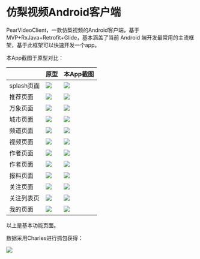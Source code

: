 # 仿梨视频Android客户端
PearVideoClient，一款仿梨视频的Android客户端，基于MVP+RxJava+Retrofit+Glide，基本涵盖了当前 Android 端开发最常用的主流框架，基于此框架可以快速开发一个app。

本App截图于原型对比：

|            | 原型                                                         | 本App截图                                                    |
| ---------- | ------------------------------------------------------------ | ------------------------------------------------------------ |
| splash页面 | ![](https://raw.githubusercontent.com/zhujiaqqq/daily-pic/master/img/20190904230839.jpg) | ![](https://raw.githubusercontent.com/zhujiaqqq/daily-pic/master/img/20190904230905.png) |
| 推荐页面   | ![](https://raw.githubusercontent.com/zhujiaqqq/daily-pic/master/img/20190904231327.jpg) | ![](https://raw.githubusercontent.com/zhujiaqqq/daily-pic/master/img/20190904231253.png) |
| 万象页面   | ![](https://raw.githubusercontent.com/zhujiaqqq/daily-pic/master/img/20190904231649.jpg) | ![](https://raw.githubusercontent.com/zhujiaqqq/daily-pic/master/img/20190904231458.png) |
| 城市页面   | ![](https://raw.githubusercontent.com/zhujiaqqq/daily-pic/master/img/20190904231736.jpg) | ![](https://raw.githubusercontent.com/zhujiaqqq/daily-pic/master/img/20190904231809.png) |
| 频道页面   | ![](https://raw.githubusercontent.com/zhujiaqqq/daily-pic/master/img/20190904231939.jpg) | ![](https://raw.githubusercontent.com/zhujiaqqq/daily-pic/master/img/20190904231842.png) |
| 视频页面   | ![](https://raw.githubusercontent.com/zhujiaqqq/daily-pic/master/img/20190904232143.jpg) | ![](https://raw.githubusercontent.com/zhujiaqqq/daily-pic/master/img/20190904232047.png) |
| 作者页面   | ![](https://raw.githubusercontent.com/zhujiaqqq/daily-pic/master/img/20190904232326.jpg) | ![](https://raw.githubusercontent.com/zhujiaqqq/daily-pic/master/img/20190904232218.png) |
| 作者页面   | ![](https://raw.githubusercontent.com/zhujiaqqq/daily-pic/master/img/20190904232453.jpg) | ![](https://raw.githubusercontent.com/zhujiaqqq/daily-pic/master/img/20190904232419.png) |
| 报料页面   | ![](https://raw.githubusercontent.com/zhujiaqqq/daily-pic/master/img/20190904232508.jpg) | ![](https://raw.githubusercontent.com/zhujiaqqq/daily-pic/master/img/20190904232425.png) |
| 关注页面   | ![](https://raw.githubusercontent.com/zhujiaqqq/daily-pic/master/img/20190904232934.jpg) | ![](https://raw.githubusercontent.com/zhujiaqqq/daily-pic/master/img/20190904232429.png) |
| 关注列表页 | ![](https://raw.githubusercontent.com/zhujiaqqq/daily-pic/master/img/20190904233029.jpg) | ![](https://raw.githubusercontent.com/zhujiaqqq/daily-pic/master/img/20190904232431.png) |
| 我的页面   | ![](https://raw.githubusercontent.com/zhujiaqqq/daily-pic/master/img/20190904232513.jpg) | ![](https://raw.githubusercontent.com/zhujiaqqq/daily-pic/master/img/20190904232435.png) |

以上是基本功能页面。

数据采用Charles进行抓包获得：

![](https://raw.githubusercontent.com/zhujiaqqq/daily-pic/master/img/20190904233412.png)


